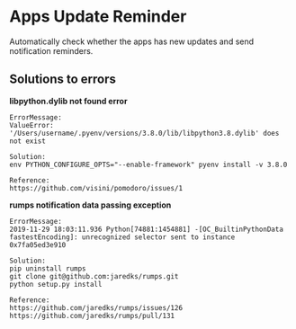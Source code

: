 # Apps Update Reminder

Automatically check whether the apps has new updates and send notification reminders.

## Solutions to errors

**libpython.dylib not found error**

```
ErrorMessage:
ValueError: '/Users/username/.pyenv/versions/3.8.0/lib/libpython3.8.dylib' does not exist

Solution:
env PYTHON_CONFIGURE_OPTS="--enable-framework" pyenv install -v 3.8.0

Reference:
https://github.com/visini/pomodoro/issues/1
```

**rumps notification data passing exception**

```
ErrorMessage:
2019-11-29 18:03:11.936 Python[74881:1454881] -[OC_BuiltinPythonData fastestEncoding]: unrecognized selector sent to instance 0x7fa05ed3e910

Solution:
pip uninstall rumps
git clone git@github.com:jaredks/rumps.git
python setup.py install

Reference:
https://github.com/jaredks/rumps/issues/126
https://github.com/jaredks/rumps/pull/131
```

